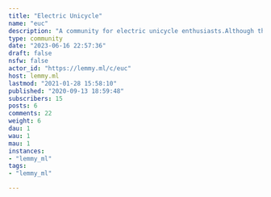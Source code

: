 ```yaml
---
title: "Electric Unicycle" 
name: "euc"
description: "A community for electric unicycle enthusiasts.Although this community is focused primarily on electric unicycles, other electric forms of transportation (not cars tho) are also welcome.Discussions of urbanism, bicycle infrastructure, urban transportation and other topics tangentially related to personal electric vehicles are welcome."
type: community
date: "2023-06-16 22:57:36"
draft: false
nsfw: false
actor_id: "https://lemmy.ml/c/euc"
host: lemmy.ml
lastmod: "2021-01-28 15:58:10"
published: "2020-09-13 18:59:48"
subscribers: 15
posts: 6
comments: 22
weight: 6
dau: 1
wau: 1
mau: 1
instances:
- "lemmy_ml"
tags: 
- "lemmy_ml"

---
```

